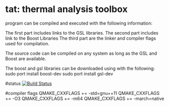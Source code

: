 tat: thermal analysis toolbox
===========

program can be compiled and executed with the following information:

The first part includes links to the GSL libraries.
The second part includes link to the Boost Libraries
The third part are the linker and compiler flags used for compilation.

The source code can be compiled on any system as long as the GSL and Boost are
available. 

The boost and gsl libraries can be downloaded using with the following:
sudo port install boost-dev
sudo port install gsl-dev

#status
[![Build Status](https://travis-ci.org/raymondvaldes/tat.png)](https://travis-ci.org/raymondvaldes/tat)


#compiler flags
QMAKE_CXXFLAGS += -std=gnu++11
QMAKE_CXXFLAGS += -O3
QMAKE_CXXFLAGS += -m64
QMAKE_CXXFLAGS += -march=native
